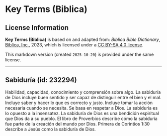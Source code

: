 # Key Terms (Biblica)

## License Information

**Key Terms (Biblica)** is based on and adapted from: _Biblica Bible Dictionary_, [Biblica, Inc.](https://www.biblica.com/), 2023, which is licensed under a [CC BY-SA 4.0 license](https://creativecommons.org/licenses/by-sa/4.0/legalcode.en).

This markdown version (created `2025-10-20`) is provided under the same license.



--------------------------------

## Sabiduría (id: 232294)

Habilidad, capacidad, conocimiento y comprensión sobre algo. La sabiduría de Dios incluye buen sentido y ser capaz de distinguir entre el bien y el mal. Incluye saber y hacer lo que es correcto y justo. Incluye tomar la acción necesaria cuando se necesita. Se basa en respetar a Dios. La sabiduría es lo opuesto a la insensatez. La sabiduría de Dios es una bendición espiritual que Dios da a su pueblo. El libro de Proverbios describe cómo la sabiduría fue parte de la creación del mundo por Dios. Primera de Corintios 1:30 describe a Jesús como la sabiduría de Dios.


